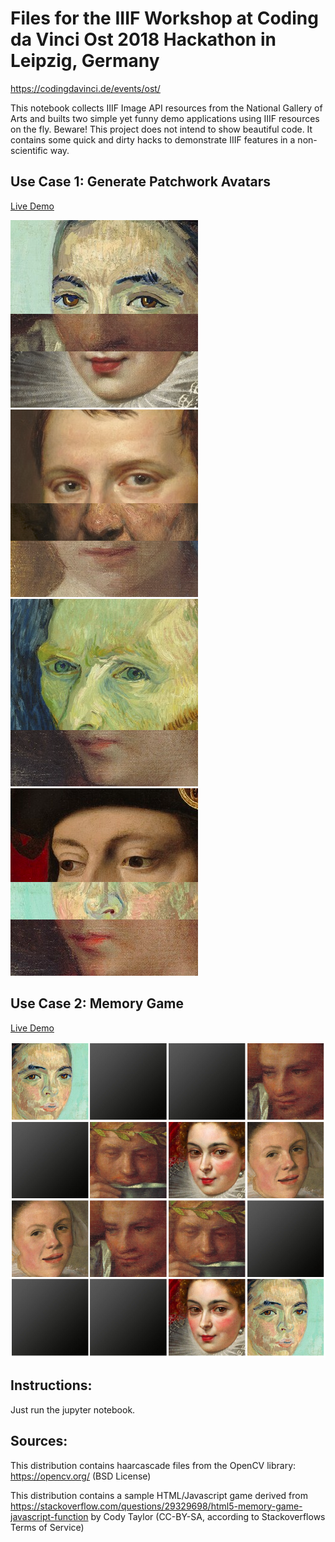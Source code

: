 # Files for the IIIF Workshop at Coding da Vinci Ost 2018 Hackathon in Leipzig, Germany

https://codingdavinci.de/events/ost/

This notebook collects IIIF Image API resources from the National Gallery of Arts and builts two simple yet funny demo applications using IIIF resources on the fly. Beware! This project does not intend to show beautiful code. It contains some quick and dirty hacks to demonstrate IIIF features in a non-scientific way.

## Use Case 1: Generate Patchwork Avatars 

<a href="http://htmlpreview.github.io/?https://github.com/leanderseige/cdvost2018_iiifworkshop/blob/master/generator/index.html" target="_blank">Live Demo</a>

![Demo Picture](demo1.png) ![Demo Picture](demo2.png) ![Demo Picture](demo3.png) ![Demo Picture](demo4.png)

## Use Case 2: Memory Game

<a href="http://htmlpreview.github.io/?https://github.com/leanderseige/cdvost2018_iiifworkshop/blob/master/game/game.html" target="_blank">Live Demo</a>

![Demo Picture](demo5.png)

## Instructions:

Just run the jupyter notebook.

## Sources:

This distribution contains haarcascade files from the OpenCV library: https://opencv.org/ (BSD License)

This distribution contains a sample HTML/Javascript game derived from https://stackoverflow.com/questions/29329698/html5-memory-game-javascript-function by Cody Taylor (CC-BY-SA, according to Stackoverflows Terms of Service)

